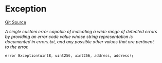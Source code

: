# Exception
[Git Source](https://github.com/Swivel-Finance/illuminate/blob/756f41d3de7041d0b83523598284cee2b14c535e/src/errors/Exception.sol)

*A single custom error capable of indicating a wide range of detected errors by providing
an error code value whose string representation is documented in errors.txt, and any possible other values
that are pertinent to the error.*


```solidity
error Exception(uint8, uint256, uint256, address, address);
```

